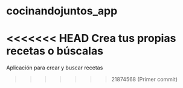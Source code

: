 # cocinandojuntos_app
<<<<<<< HEAD
Crea tus propias recetas o búscalas 
=======
Aplicación para crear y buscar recetas
>>>>>>> 21874568 (Primer commit)
